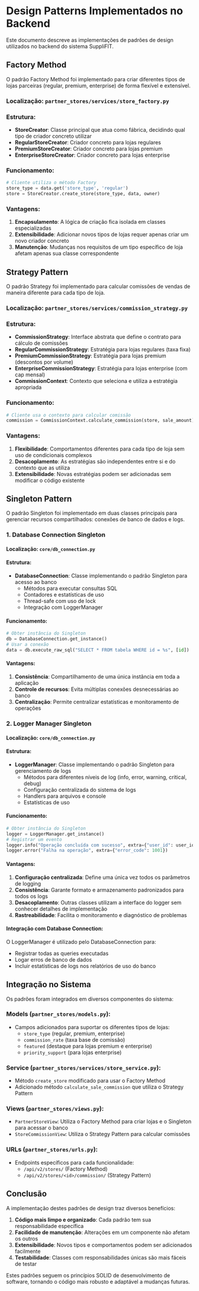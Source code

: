 # Design Patterns Implementados no Backend

Este documento descreve as implementações de padrões de design utilizados no backend do sistema SuppliFIT.

## Factory Method

O padrão Factory Method foi implementado para criar diferentes tipos de lojas parceiras (regular, premium, enterprise) de forma flexível e extensível.

### Localização: `partner_stores/services/store_factory.py`

### Estrutura:
- **StoreCreator**: Classe principal que atua como fábrica, decidindo qual tipo de criador concreto utilizar
- **RegularStoreCreator**: Criador concreto para lojas regulares
- **PremiumStoreCreator**: Criador concreto para lojas premium
- **EnterpriseStoreCreator**: Criador concreto para lojas enterprise

### Funcionamento:
```python
# Cliente utiliza o método Factory
store_type = data.get('store_type', 'regular')
store = StoreCreator.create_store(store_type, data, owner)
```

### Vantagens:
1. **Encapsulamento**: A lógica de criação fica isolada em classes especializadas
2. **Extensibilidade**: Adicionar novos tipos de lojas requer apenas criar um novo criador concreto
3. **Manutenção**: Mudanças nos requisitos de um tipo específico de loja afetam apenas sua classe correspondente

## Strategy Pattern

O padrão Strategy foi implementado para calcular comissões de vendas de maneira diferente para cada tipo de loja.

### Localização: `partner_stores/services/commission_strategy.py`

### Estrutura:
- **CommissionStrategy**: Interface abstrata que define o contrato para cálculo de comissões
- **RegularCommissionStrategy**: Estratégia para lojas regulares (taxa fixa)
- **PremiumCommissionStrategy**: Estratégia para lojas premium (descontos por volume)
- **EnterpriseCommissionStrategy**: Estratégia para lojas enterprise (com cap mensal)
- **CommissionContext**: Contexto que seleciona e utiliza a estratégia apropriada

### Funcionamento:
```python
# Cliente usa o contexto para calcular comissão
commission = CommissionContext.calculate_commission(store, sale_amount)
```

### Vantagens:
1. **Flexibilidade**: Comportamentos diferentes para cada tipo de loja sem uso de condicionais complexos
2. **Desacoplamento**: As estratégias são independentes entre si e do contexto que as utiliza
3. **Extensibilidade**: Novas estratégias podem ser adicionadas sem modificar o código existente

## Singleton Pattern

O padrão Singleton foi implementado em duas classes principais para gerenciar recursos compartilhados: conexões de banco de dados e logs.

### 1. Database Connection Singleton

#### Localização: `core/db_connection.py`

#### Estrutura:
- **DatabaseConnection**: Classe implementando o padrão Singleton para acesso ao banco
  - Métodos para executar consultas SQL
  - Contadores e estatísticas de uso
  - Thread-safe com uso de lock
  - Integração com LoggerManager

#### Funcionamento:
```python
# Obter instância do Singleton
db = DatabaseConnection.get_instance()
# Usar a conexão
data = db.execute_raw_sql("SELECT * FROM tabela WHERE id = %s", [id])
```

#### Vantagens:
1. **Consistência**: Compartilhamento de uma única instância em toda a aplicação
2. **Controle de recursos**: Evita múltiplas conexões desnecessárias ao banco
3. **Centralização**: Permite centralizar estatísticas e monitoramento de operações

### 2. Logger Manager Singleton

#### Localização: `core/db_connection.py`

#### Estrutura:
- **LoggerManager**: Classe implementando o padrão Singleton para gerenciamento de logs
  - Métodos para diferentes níveis de log (info, error, warning, critical, debug)
  - Configuração centralizada do sistema de logs
  - Handlers para arquivos e console
  - Estatísticas de uso

#### Funcionamento:
```python
# Obter instância do Singleton
logger = LoggerManager.get_instance()
# Registrar um evento
logger.info("Operação concluída com sucesso", extra={"user_id": user_id})
logger.error("Falha na operação", extra={"error_code": 1001})
```

#### Vantagens:
1. **Configuração centralizada**: Define uma única vez todos os parâmetros de logging
2. **Consistência**: Garante formato e armazenamento padronizados para todos os logs
3. **Desacoplamento**: Outras classes utilizam a interface do logger sem conhecer detalhes de implementação
4. **Rastreabilidade**: Facilita o monitoramento e diagnóstico de problemas

#### Integração com Database Connection:
O LoggerManager é utilizado pelo DatabaseConnection para:
- Registrar todas as queries executadas
- Logar erros de banco de dados
- Incluir estatísticas de logs nos relatórios de uso do banco

## Integração no Sistema

Os padrões foram integrados em diversos componentes do sistema:

### Models (`partner_stores/models.py`):
- Campos adicionados para suportar os diferentes tipos de lojas:
  - `store_type` (regular, premium, enterprise)
  - `commission_rate` (taxa base de comissão)
  - `featured` (destaque para lojas premium e enterprise)
  - `priority_support` (para lojas enterprise)

### Service (`partner_stores/services/store_service.py`):
- Método `create_store` modificado para usar o Factory Method
- Adicionado método `calculate_sale_commission` que utiliza o Strategy Pattern

### Views (`partner_stores/views.py`):
- `PartnerStoreView`: Utiliza o Factory Method para criar lojas e o Singleton para acessar o banco
- `StoreCommissionView`: Utiliza o Strategy Pattern para calcular comissões

### URLs (`partner_stores/urls.py`):
- Endpoints específicos para cada funcionalidade:
  - `/api/v2/stores/` (Factory Method)
  - `/api/v2/stores/<id>/commission/` (Strategy Pattern)

## Conclusão

A implementação destes padrões de design traz diversos benefícios:

1. **Código mais limpo e organizado**: Cada padrão tem sua responsabilidade específica
2. **Facilidade de manutenção**: Alterações em um componente não afetam os outros
3. **Extensibilidade**: Novos tipos e comportamentos podem ser adicionados facilmente
4. **Testabilidade**: Classes com responsabilidades únicas são mais fáceis de testar

Estes padrões seguem os princípios SOLID de desenvolvimento de software, tornando o código mais robusto e adaptável a mudanças futuras. 